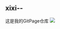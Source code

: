 ## xixi--
这是我的GitPage仓库
![](https://qgt-style.oss-cn-hangzhou.aliyuncs.com/newcoursep4/g1/g1-2-2/tenor.gif)
